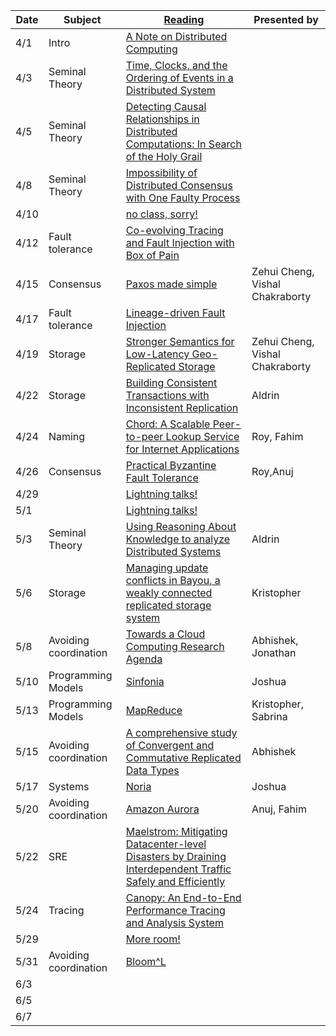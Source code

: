 |Date|Subject|<a href="Link">Reading</a>|Presented by|
|------------|-------------|-------------|------------|
|4/1|Intro|<a href="http://citeseerx.ist.psu.edu/viewdoc/summary?doi=10.1.1.41.7628">A Note on Distributed Computing</a>||
|4/3|Seminal Theory|<a href="http://amturing.acm.org/p558-lamport.pdf">Time, Clocks, and the Ordering of Events in a Distributed System</a>||
|4/5|Seminal Theory|<a href="https://www.vs.inf.ethz.ch/publ/papers/holygrail.pdf">Detecting Causal Relationships in Distributed Computations: In Search of the Holy Grail</a>||
|4/8|Seminal Theory|<a href="https://groups.csail.mit.edu/tds/papers/Lynch/jacm85.pdf">Impossibility of Distributed Consensus with One Faulty Process</a>||
|4/10||<a href="">no class, sorry!</a>||
|4/12|Fault tolerance|<a href="https://arxiv.org/abs/1903.12226">Co-evolving Tracing and Fault Injection with Box of Pain</a>||
|4/15|Consensus|<a href="http://research.microsoft.com/en-us/um/people/lamport/pubs/paxos-simple.pdf">Paxos made simple</a>|Zehui Cheng, Vishal Chakraborty|
|4/17|Fault tolerance|<a href="">Lineage-driven Fault Injection</a>||
|4/19|Storage|<a href="http://sns.cs.princeton.edu/docs/eiger-nsdi13.pdf">Stronger Semantics for Low-Latency Geo-Replicated Storage</a>|Zehui Cheng, Vishal Chakraborty|
|4/22|Storage|<a href="https://syslab.cs.washington.edu/papers/tapir-tr14.pdf">Building Consistent Transactions with Inconsistent Replication</a>|Aldrin|
|4/24|Naming|<a href="https://pdos.csail.mit.edu/papers/chord:sigcomm01/chord_sigcomm.pdf">Chord: A Scalable Peer-to-peer Lookup Service for Internet Applications</a>|Roy, Fahim|
|4/26|Consensus|<a href="http://pmg.csail.mit.edu/papers/osdi99.pdf">Practical Byzantine Fault Tolerance</a>|Roy,Anuj|
|4/29||<a href="">Lightning talks!</a>||
|5/1||<a href="">Lightning talks!</a>||
|5/3|Seminal Theory|<a href="https://www.cs.cornell.edu/home/halpern/papers/UsingRAK.pdf">Using Reasoning About Knowledge to analyze Distributed Systems</a>|Aldrin|
|5/6|Storage|<a href="http://zoo.cs.yale.edu/classes/cs422/2013/bib/terry95managing.pdf">Managing update conflicts in Bayou, a weakly connected replicated storage system</a>|Kristopher|
|5/8|Avoiding coordination|<a href="https://www.cs.purdue.edu/homes/bb/cs590/handouts/Cornell.pdf">Towards a Cloud Computing Research Agenda</a>|Abhishek, Jonathan|
|5/10|Programming Models|<a href="http://www.sosp2007.org/papers/sosp064-aguilera.pdf">Sinfonia</a>|Joshua|
|5/13|Programming Models|<a href="http://static.googleusercontent.com/media/research.google.com/en//archive/mapreduce-osdi04.pdf">MapReduce</a>|Kristopher, Sabrina|
|5/15|Avoiding coordination|<a href="http://hal.upmc.fr/inria-00555588/document">A comprehensive study of Convergent and Commutative Replicated Data Types</a>|Abhishek|
|5/17|Systems|<a href="https://www.usenix.org/conference/osdi18/presentation/gjengset">Noria</a>|Joshua|
|5/20|Avoiding coordination|<a href="https://dl.acm.org/citation.cfm?id=3183713.3196937">Amazon Aurora</a>|Anuj, Fahim|
|5/22|SRE|<a href="https://www.usenix.org/conference/osdi18/presentation/veeraraghavan">Maelstrom: Mitigating Datacenter-level Disasters by Draining Interdependent Traffic Safely and Efficiently</a>||
|5/24|Tracing|<a href="https://research.fb.com/publications/canopy-end-to-end-performance-tracing-at-scale/">Canopy: An End-to-End Performance Tracing and Analysis System</a>||
|5/29||<a href="">More room!</a>||
|5/31|Avoiding coordination|<a href="http://www.neilconway.org/docs/socc2012_bloom_lattices.pdf">Bloom^L</a>||
|6/3||<a href=""></a>||
|6/5||<a href=""></a>||
|6/7||<a href=""></a>||
